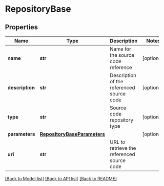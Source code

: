 # RepositoryBase

## Properties
Name | Type | Description | Notes
------------ | ------------- | ------------- | -------------
**name** | **str** | Name for the source code reference | [optional] 
**description** | **str** | Description of the referenced source code | [optional] 
**type** | **str** | Source code repository type | [optional] 
**parameters** | [**RepositoryBaseParameters**](RepositoryBaseParameters.md) |  | [optional] 
**uri** | **str** | URL to retrieve the referenced source code | 

[[Back to Model list]](../README.md#documentation-for-models) [[Back to API list]](../README.md#documentation-for-api-endpoints) [[Back to README]](../README.md)

